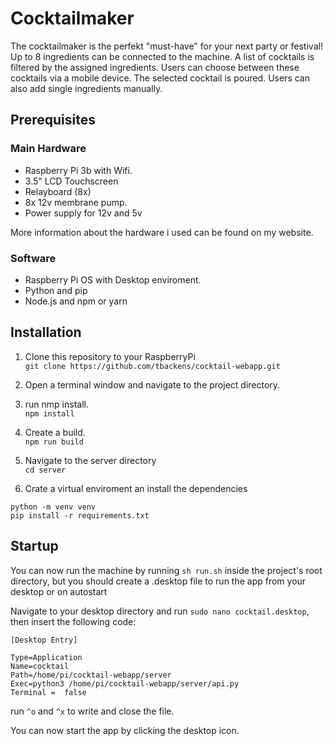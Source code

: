 # Cocktailmaker

The cocktailmaker is the perfekt "must-have" for your next party or festival!
Up to 8 ingredients can be connected to the machine.
A list of cocktails is filtered by the assigned ingredients.
Users can choose between these cocktails via a mobile device.
The selected cocktail is poured.
Users can also add single ingredients manually.


## Prerequisites

### Main Hardware

* Raspberry Pi 3b with Wifi.
* 3.5" LCD Touchscreen
* Relayboard (8x)
* 8x 12v membrane pump.
* Power supply for 12v and 5v

More information about the hardware i used can be found on my website.

### Software

* Raspberry Pi OS with Desktop enviroment.
* Python and pip
* Node.js and npm or yarn



## Installation

1. Clone this repository to your RaspberryPi  
`git clone https://github.com/tbackens/cocktail-webapp.git`

2. Open a terminal window and navigate to the project directory.

3. run nmp install.  
`npm install`

4. Create a build.  
`npm run build`

5. Navigate to the server directory  
`cd server`

6. Crate a virtual enviroment an install the dependencies  
```
python -m venv venv
pip install -r requirements.txt
```


## Startup

You can now run the machine by running `sh run.sh` inside the project's root directory,
but you should create a .desktop file to run the app from your desktop or on autostart

Navigate to your desktop directory and run `sudo nano cocktail.desktop`,  
then insert the following code:  
```
[Desktop Entry]

Type=Application
Name=cocktail
Path=/home/pi/cocktail-webapp/server
Exec=python3 /home/pi/cocktail-webapp/server/api.py
Terminal =	false
```

run `^o` and `^x` to write and close the file.

You can now start the app by clicking the desktop icon.



